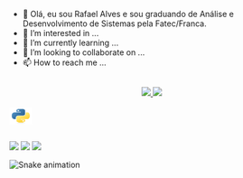 - 👋 Olá, eu sou Rafael Alves e sou graduando de Análise e Desenvolvimento de Sistemas pela Fatec/Franca.
- 👀 I’m interested in ...
- 🌱 I’m currently learning ...
- 💞️ I’m looking to collaborate on ...
- 📫 How to reach me ...

 ##

<div align="center">
  <a href="https://github.com/RafaelPAlves88">
  <img height="150em" src="https://github-readme-stats.vercel.app/api?username=RafaelPAlves88&show_icons=true&theme=dark&include_all_commits=true&count_private=true"/>
  <img height="150em" src="https://github-readme-stats.vercel.app/api/top-langs/?username=RafaelPAlves88&layout=compact&langs_count=7&theme=dark"/>
</div>

<div style="display: inline_block"><br> 
  <img align="center" alt="Rafa-Python" height="30" width="40" src="https://raw.githubusercontent.com/devicons/devicon/master/icons/python/python-original.svg"> 
</div>

  ##
  
<div>   
  <a href="https://instagram.com/rafa_e_dani_f" target="_blank"><img src="https://img.shields.io/badge/-Instagram-%23E4405F?style=for-the-badge&logo=instagram&logoColor=white" target="_blank"></a>
  <a href = "mailto:rpalves877@gmail.com"><img src="https://img.shields.io/badge/-Gmail-%23333?style=for-the-badge&logo=gmail&logoColor=white" target="_blank"></a>
  <a href="https://www.linkedin.com/in/rafaelpalves" target="_blank"><img src="https://img.shields.io/badge/-LinkedIn-%230077B5?style=for-the-badge&logo=linkedin&logoColor=white" target="_blank"></a><br>
 
 ![Snake animation](https://github.com/RafaelPAlves88/RafaelPAlves88/blob/output/github-contribution-grid-snake.svg)
 
</div>
